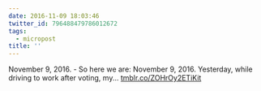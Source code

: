 ```yaml
---
date: 2016-11-09 18:03:46
twitter_id: 796488479786012672
tags:
  - micropost
title: ''
---
```


November 9, 2016. - So here we are: November 9, 2016. Yesterday, while driving to work after voting, my... [tmblr.co/ZOHrOy2ETiKit](https://tmblr.co/ZOHrOy2ETiKit)
